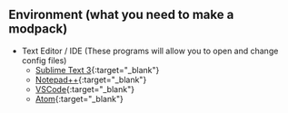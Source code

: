 ## Environment (what you need to make a modpack)
- Text Editor / IDE (These programs will allow you to open and change config files)
    - [Sublime Text 3](https://www.sublimetext.com/3){:target="_blank"}
    - [Notepad++](https://notepad-plus-plus.org/){:target="_blank"}
    - [VSCode](https://code.visualstudio.com/){:target="_blank"}
    - [Atom](https://atom.io/){:target="_blank"}